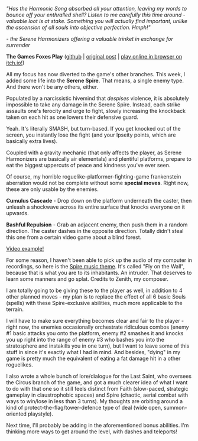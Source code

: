 *"Has the Harmonic Song absorbed all your attention, leaving my words to bounce off your enthralled shell? Listen to me carefully this time around - valuable loot is at stake. Something you will actually find important, unlike the ascension of all souls into objective perfection. Hmph!"*

*- the Serene Harmonizers offering a valuable trinket in exchange for surrender*

**The Games Foxes Play** ([github](https://github.com/Oneirical/The-Games-Foxes-Play) | [original post](https://www.reddit.com/r/roguelikedev/comments/uzb3iu/sharing_saturday_416/iaa1w3u/) | [play online in browser on itch.io!](https://oneirical.itch.io/tgfp))

All my focus has now diverted to the game's other branches. This week, I added some life into the **Serene Spire**. That means, a single enemy type. And there won't be any others, either.

Populated by a narcissistic hivemind that *despises* violence, it is absolutely impossible to take any damage in the Serene Spire. Instead, each strike assaults one's ferocity and urge to fight, slowly increasing the knockback taken on each hit as one lowers their defensive guard.

Yeah. It's literally SMASH, but turn-based. If you get knocked out of the screen, you instantly lose the fight (and your Ipseity points, which are basically extra lives).

Coupled with a gravity mechanic (that only affects the player, as Serene Harmonizers are basically air elementals) and plentiful platforms, prepare to eat the biggest uppercuts of peace and kindness you've ever seen.

Of course, my horrible roguelike-platformer-fighting-game frankenstein aberration would not be complete without some **special moves**. Right now, these are only usable by the enemies.

**Cumulus Cascade** - Drop down on the platform underneath the caster, then unleash a shockwave across its entire surface that knocks everyone on it upwards.

**Bashful Repulsion** - Grab an adjacent enemy, then push them in a random direction. The caster dashes in the opposite direction. Totally didn't steal this one from a certain video game about a blind forest.

[Video example!](https://youtu.be/ZPJTnBfapl0)

For some reason, I haven't been able to pick up the audio of my computer in recordings, so here is the [Spire music theme](https://voca.ro/1hqgKpVIOr5I). It's called "Fly on the Wall", because that is what you are to its inhabitants. An intruder. That deserves to learn some manners and go splat. Credits to Zenith, my composer.

I am totally going to be giving these to the player as well, in addition to 4 other planned moves - my plan is to replace the effect of all 6 basic Souls (spells) with these Spire-exclusive abilities, much more applicable to the terrain.

I will have to make sure everything becomes clear and fair to the player - right now, the enemies occasionally orchestrate ridiculous combos (enemy #1 basic attacks you onto the platform, enemy #2 smashes it and knocks you up right into the range of enemy #3 who bashes you into the stratosphere and instakills you in one turn), but I want to leave some of this stuff in since it's exactly what I had in mind. And besides, "dying" in my game is pretty much the equivalent of eating a fat damage hit in a other roguelikes.

I also wrote a whole bunch of lore/dialogue for the Last Saint, who oversees the Circus branch of the game, and got a much clearer idea of what I want to do with that one so it still feels distinct from Faith (slow-paced, strategic gameplay in claustrophobic spaces) and Spire (chaotic, aerial combat with ways to win/lose in less than 3 turns). My thoughts are orbiting around a kind of protect-the-flag/tower-defence type of deal (wide open, summon-oriented playstyle).

Next time, I'll probably be adding in the aforementioned bonus abilities. I'm thinking more ways to get around the level, with dashes and teleports!